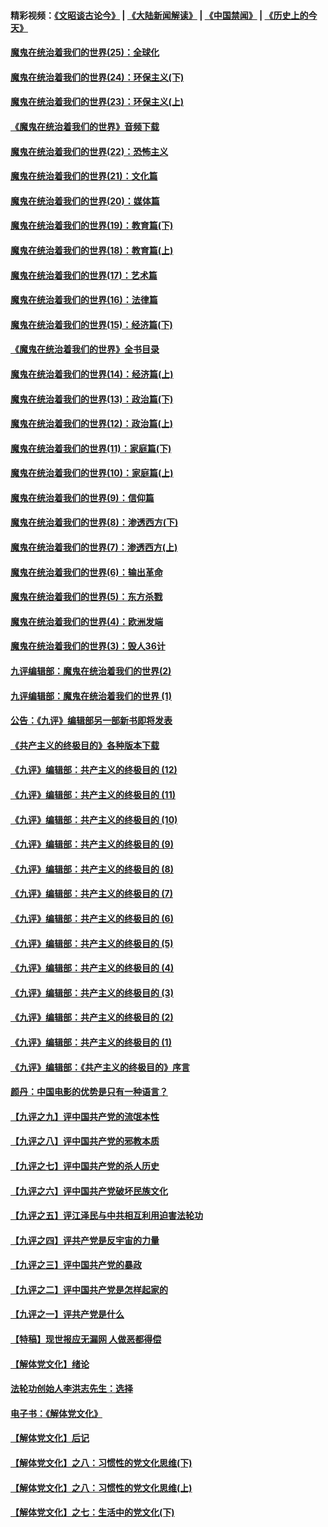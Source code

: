 #### 精彩视频：[《文昭谈古论今》](https://github.com/gfw-breaker/wenzhao/blob/master/README.md?t=11250032) | [《大陆新闻解读》](https://github.com/gfw-breaker/ntdtv-comedy/blob/master/README.md?t=11250032) | [《中国禁闻》](https://github.com/gfw-breaker/ntdtv-news/blob/master/README.md?t=11250032) | [《历史上的今天》](https://github.com/gfw-breaker/today-in-history/blob/master/README.md?t=11250032) 

#### [魔鬼在统治着我们的世界(25)：全球化](../pages/nsc422/n10788205.md?t=11250032) 

#### [魔鬼在统治着我们的世界(24)：环保主义(下)](../pages/nsc422/n10695307.md?t=11250032) 

#### [魔鬼在统治着我们的世界(23)：环保主义(上)](../pages/nsc422/n10688613.md?t=11250032) 

#### [《魔鬼在统治着我们的世界》音频下载](../pages/nsc422/n10635553.md?t=11250032) 

#### [魔鬼在统治着我们的世界(22)：恐怖主义](../pages/nsc422/n10614727.md?t=11250032) 

#### [魔鬼在统治着我们的世界(21)：文化篇](../pages/nsc422/n10597706.md?t=11250032) 

#### [魔鬼在统治着我们的世界(20)：媒体篇](../pages/nsc422/n10586579.md?t=11250032) 

#### [魔鬼在统治着我们的世界(19)：教育篇(下)](../pages/nsc422/n10564808.md?t=11250032) 

#### [魔鬼在统治着我们的世界(18)：教育篇(上)](../pages/nsc422/n10526970.md?t=11250032) 

#### [魔鬼在统治着我们的世界(17)：艺术篇](../pages/nsc422/n10499093.md?t=11250032) 

#### [魔鬼在统治着我们的世界(16)：法律篇](../pages/nsc422/n10485969.md?t=11250032) 

#### [魔鬼在统治着我们的世界(15)：经济篇(下)](../pages/nsc422/n10469975.md?t=11250032) 

#### [《魔鬼在统治着我们的世界》全书目录](../pages/nsc422/n10464261.md?t=11250032) 

#### [魔鬼在统治着我们的世界(14)：经济篇(上)](../pages/nsc422/n10457370.md?t=11250032) 

#### [魔鬼在统治着我们的世界(13)：政治篇(下)](../pages/nsc422/n10448270.md?t=11250032) 

#### [魔鬼在统治着我们的世界(12)：政治篇(上)](../pages/nsc422/n10444576.md?t=11250032) 

#### [魔鬼在统治着我们的世界(11)：家庭篇(下)](../pages/nsc422/n10440961.md?t=11250032) 

#### [魔鬼在统治着我们的世界(10)：家庭篇(上)](../pages/nsc422/n10435448.md?t=11250032) 

#### [魔鬼在统治着我们的世界(9)：信仰篇](../pages/nsc422/n10432159.md?t=11250032) 

#### [魔鬼在统治着我们的世界(8)：渗透西方(下)](../pages/nsc422/n10429603.md?t=11250032) 

#### [魔鬼在统治着我们的世界(7)：渗透西方(上)](../pages/nsc422/n10426013.md?t=11250032) 

#### [魔鬼在统治着我们的世界(6)：输出革命](../pages/nsc422/n10421536.md?t=11250032) 

#### [魔鬼在统治着我们的世界(5)：东方杀戮](../pages/nsc422/n10417707.md?t=11250032) 

#### [魔鬼在统治着我们的世界(4)：欧洲发端](../pages/nsc422/n10414890.md?t=11250032) 

#### [魔鬼在统治着我们的世界(3)：毁人36计](../pages/nsc422/n10411583.md?t=11250032) 

#### [九评编辑部：魔鬼在统治着我们的世界(2)](../pages/nsc422/n10410036.md?t=11250032) 

#### [九评编辑部：魔鬼在统治着我们的世界 (1)](../pages/nsc422/n10406825.md?t=11250032) 

#### [公告：《九评》编辑部另一部新书即将发表](../pages/nsc422/n10405104.md?t=11250032) 

#### [《共产主义的终极目的》各种版本下载](../pages/nsc422/n10022138.md?t=11250032) 

#### [《九评》编辑部：共产主义的终极目的 (12)](../pages/nsc422/n9933272.md?t=11250032) 

#### [《九评》编辑部：共产主义的终极目的 (11)](../pages/nsc422/n9924973.md?t=11250032) 

#### [《九评》编辑部：共产主义的终极目的 (10)](../pages/nsc422/n9920883.md?t=11250032) 

#### [《九评》编辑部：共产主义的终极目的 (9)](../pages/nsc422/n9916363.md?t=11250032) 

#### [《九评》编辑部：共产主义的终极目的 (8)](../pages/nsc422/n9912488.md?t=11250032) 

#### [《九评》编辑部：共产主义的终极目的 (7)](../pages/nsc422/n9901176.md?t=11250032) 

#### [《九评》编辑部：共产主义的终极目的 (6)](../pages/nsc422/n9899359.md?t=11250032) 

#### [《九评》编辑部：共产主义的终极目的 (5)](../pages/nsc422/n9893174.md?t=11250032) 

#### [《九评》编辑部：共产主义的终极目的 (4)](../pages/nsc422/n9891246.md?t=11250032) 

#### [《九评》编辑部：共产主义的终极目的 (3)](../pages/nsc422/n9879879.md?t=11250032) 

#### [《九评》编辑部：共产主义的终极目的 (2)](../pages/nsc422/n9876205.md?t=11250032) 

#### [《九评》编辑部：共产主义的终极目的 (1)](../pages/nsc422/n9865857.md?t=11250032) 

#### [《九评》编辑部：《共产主义的终极目的》序言](../pages/nsc422/n9862666.md?t=11250032) 

#### [颜丹：中国电影的优势是只有一种语言？](../pages/nsc422/n9583062.md?t=11250032) 

#### [【九评之九】评中国共产党的流氓本性](../pages/nsc422/n737542.md?t=11250032) 

#### [【九评之八】评中国共产党的邪教本质](../pages/nsc422/n735942.md?t=11250032) 

#### [【九评之七】评中国共产党的杀人历史](../pages/nsc422/n733806.md?t=11250032) 

#### [【九评之六】评中国共产党破坏民族文化](../pages/nsc422/n731667.md?t=11250032) 

#### [【九评之五】评江泽民与中共相互利用迫害法轮功](../pages/nsc422/n730058.md?t=11250032) 

#### [【九评之四】评共产党是反宇宙的力量](../pages/nsc422/n727814.md?t=11250032) 

#### [【九评之三】评中国共产党的暴政](../pages/nsc422/n725597.md?t=11250032) 

#### [【九评之二】评中国共产党是怎样起家的](../pages/nsc422/n723946.md?t=11250032) 

#### [【九评之一】评共产党是什么](../pages/nsc422/n722529.md?t=11250032) 

#### [【特稿】现世报应无漏网 人做恶都得偿](../pages/nsc422/n4215167.md?t=11250032) 

#### [【解体党文化】绪论](../pages/nsc422/n1449356.md?t=11250032) 

#### [法轮功创始人李洪志先生：选择](../pages/nsc422/n3580738.md?t=11250032) 

#### [电子书：《解体党文化》](../pages/nsc422/n1573484.md?t=11250032) 

#### [【解体党文化】后记](../pages/nsc422/n1531999.md?t=11250032) 

#### [【解体党文化】之八：习惯性的党文化思维(下)](../pages/nsc422/n1526477.md?t=11250032) 

#### [【解体党文化】之八：习惯性的党文化思维(上)](../pages/nsc422/n1520631.md?t=11250032) 

#### [【解体党文化】之七：生活中的党文化(下)](../pages/nsc422/n1513446.md?t=11250032) 

